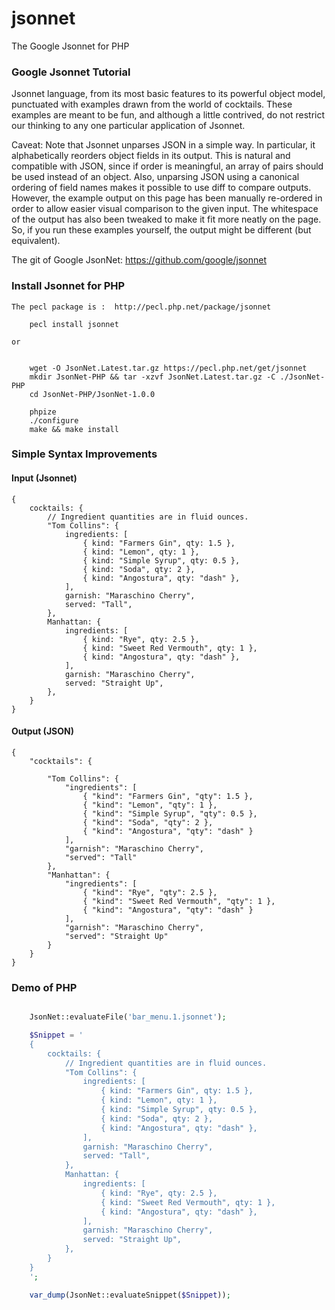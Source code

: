 # jsonnet
The Google Jsonnet for PHP

### Google Jsonnet Tutorial
Jsonnet language, from its most basic features to its powerful object model, punctuated with examples drawn from the world of cocktails. These examples are meant to be fun, and although a little contrived, do not restrict our thinking to any one particular application of Jsonnet.

Caveat: Note that Jsonnet unparses JSON in a simple way. In particular, it alphabetically reorders object fields in its output. This is natural and compatible with JSON, since if order is meaningful, an array of pairs should be used instead of an object. Also, unparsing JSON using a canonical ordering of field names makes it possible to use diff to compare outputs. However, the example output on this page has been manually re-ordered in order to allow easier visual comparison to the given input. The whitespace of the output has also been tweaked to make it fit more neatly on the page. So, if you run these examples yourself, the output might be different (but equivalent).

The git of Google JsonNet:  https://github.com/google/jsonnet

### Install Jsonnet for PHP
```
The pecl package is :  http://pecl.php.net/package/jsonnet

    pecl install jsonnet

or


    wget -O JsonNet.Latest.tar.gz https://pecl.php.net/get/jsonnet
    mkdir JsonNet-PHP && tar -xzvf JsonNet.Latest.tar.gz -C ./JsonNet-PHP
    cd JsonNet-PHP/JsonNet-1.0.0

    phpize
    ./configure
    make && make install

```


### Simple Syntax Improvements

#### Input (Jsonnet)
```
{
    cocktails: {
        // Ingredient quantities are in fluid ounces.
        "Tom Collins": {
            ingredients: [
                { kind: "Farmers Gin", qty: 1.5 },
                { kind: "Lemon", qty: 1 },
                { kind: "Simple Syrup", qty: 0.5 },
                { kind: "Soda", qty: 2 },
                { kind: "Angostura", qty: "dash" },
            ],
            garnish: "Maraschino Cherry",
            served: "Tall",
        },
        Manhattan: {
            ingredients: [
                { kind: "Rye", qty: 2.5 },
                { kind: "Sweet Red Vermouth", qty: 1 },
                { kind: "Angostura", qty: "dash" },
            ],
            garnish: "Maraschino Cherry",
            served: "Straight Up",
        },
    }
}

```

#### Output (JSON)
````
{
    "cocktails": {

        "Tom Collins": {
            "ingredients": [
                { "kind": "Farmers Gin", "qty": 1.5 },
                { "kind": "Lemon", "qty": 1 },
                { "kind": "Simple Syrup", "qty": 0.5 },
                { "kind": "Soda", "qty": 2 },
                { "kind": "Angostura", "qty": "dash" }
            ],
            "garnish": "Maraschino Cherry",
            "served": "Tall"
        },
        "Manhattan": {
            "ingredients": [
                { "kind": "Rye", "qty": 2.5 },
                { "kind": "Sweet Red Vermouth", "qty": 1 },
                { "kind": "Angostura", "qty": "dash" }
            ],
            "garnish": "Maraschino Cherry",
            "served": "Straight Up"
        }
    }
}
````

### Demo of PHP
```php

    JsonNet::evaluateFile('bar_menu.1.jsonnet');

    $Snippet = '
    {
        cocktails: {
            // Ingredient quantities are in fluid ounces.
            "Tom Collins": {
                ingredients: [
                    { kind: "Farmers Gin", qty: 1.5 },
                    { kind: "Lemon", qty: 1 },
                    { kind: "Simple Syrup", qty: 0.5 },
                    { kind: "Soda", qty: 2 },
                    { kind: "Angostura", qty: "dash" },
                ],
                garnish: "Maraschino Cherry",
                served: "Tall",
            },
            Manhattan: {
                ingredients: [
                    { kind: "Rye", qty: 2.5 },
                    { kind: "Sweet Red Vermouth", qty: 1 },
                    { kind: "Angostura", qty: "dash" },
                ],
                garnish: "Maraschino Cherry",
                served: "Straight Up",
            },
        }
    }
    ';

    var_dump(JsonNet::evaluateSnippet($Snippet));

```